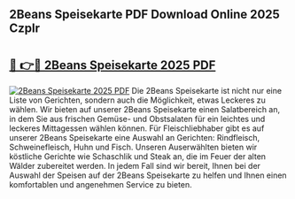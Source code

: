## 2Beans Speisekarte PDF Download Online 2025 Czplr

# <h2><a href="http://gc5lz0y.nevu.top/?p=2Beans+Speisekarte">🔗 👉🔴 2Beans Speisekarte 2025 PDF</a></h2>

[![2Beans Speisekarte 2025 PDF](https://i.imgur.com/dBaPXMq.png)](http://gc5lz0y.nevu.top/?p=2Beans+Speisekarte)
Die 2Beans Speisekarte ist nicht nur eine Liste von Gerichten, sondern auch die Möglichkeit, etwas Leckeres zu wählen. Wir bieten auf unserer 2Beans Speisekarte einen Salatbereich an, in dem Sie aus frischen Gemüse- und Obstsalaten für ein leichtes und leckeres Mittagessen wählen können. Für Fleischliebhaber gibt es auf unserer 2Beans Speisekarte eine Auswahl an Gerichten: Rindfleisch, Schweinefleisch, Huhn und Fisch. Unseren Auserwählten bieten wir köstliche Gerichte wie Schaschlik und Steak an, die im Feuer der alten Wälder zubereitet werden. In jedem Fall sind wir bereit, Ihnen bei der Auswahl der Speisen auf der 2Beans Speisekarte zu helfen und Ihnen einen komfortablen und angenehmen Service zu bieten.

